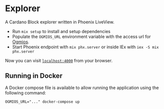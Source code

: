 # Explorer

A Cardano Block explorer written in Phoenix LiveView.

  * Run `mix setup` to install and setup dependencies
  * Populate the `OGMIOS_URL` environment variable with the access url for [Ogmios](https://ogmios.dev/).
  * Start Phoenix endpoint with `mix phx.server` or inside IEx with `iex -S mix phx.server`

Now you can visit [`localhost:4000`](http://localhost:4000) from your browser.

## Running in Docker

A Docker compose file is available to allow running the application using the following command:

```
OGMIOS_URL="..." docker-compose up
```